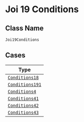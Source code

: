 
# Joi 19 Conditions

## Class Name

`Joi19Conditions`

## Cases

| Type |
|  --- |
| [`Conditions18`](../../../doc/models/conditions-18.md) |
| [`Conditions191`](../../../doc/models/conditions-191.md) |
| [`Conditions4`](../../../doc/models/conditions-4.md) |
| [`Conditions41`](../../../doc/models/conditions-41.md) |
| [`Conditions42`](../../../doc/models/conditions-42.md) |
| [`Conditions43`](../../../doc/models/conditions-43.md) |

